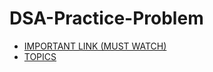# DSA-Practice-Problem
- [IMPORTANT LINK (MUST WATCH)](https://www.youtube.com/watch?v=QWGbXU7pi4w) <br>
- [TOPICS](https://github.com/PranaySanjule/DSA-Practice-Problem/tree/main/src/com)

